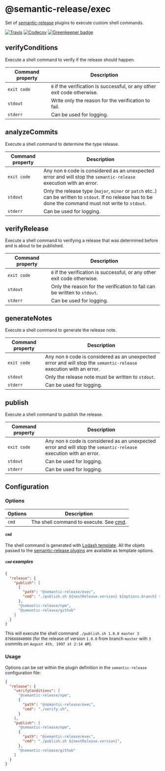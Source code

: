 # @semantic-release/exec

Set of [semantic-release](https://github.com/semantic-release/semantic-release) plugins to execute custom shell commands.

[![Travis](https://img.shields.io/travis/semantic-release/exec.svg)](https://travis-ci.org/semantic-release/exec)
[![Codecov](https://img.shields.io/codecov/c/github/semantic-release/exec.svg)](https://codecov.io/gh/semantic-release/exec)
[![Greenkeeper badge](https://badges.greenkeeper.io/semantic-release/exec.svg)](https://greenkeeper.io/)

## verifyConditions

Execute a shell command to verify if the release should happen.

| Command property | Description                                                              |
|------------------|--------------------------------------------------------------------------|
| `exit code`      | `0` if the verification is successful, or any other exit code otherwise. |
| `stdout`         | Write only the reason for the verification to fail.                      |
| `stderr`         | Can be used for logging.                                                 |

## analyzeCommits

Execute a shell command to determine the type release.

| Command property | Description                                                                                                                                                |
|------------------|------------------------------------------------------------------------------------------------------------------------------------------------------------|
| `exit code`      | Any non `0` code is considered as an unexpected error and will stop the `semantic-release` execution with an error.                                        |
| `stdout`         | Only the release type (`major`, `minor` or `patch` etc..) can be written to `stdout`. If no release has to be done the command must not write to `stdout`. |
| `stderr`         | Can be used for logging.                                                                                                                                   |

## verifyRelease

Execute a shell command to verifying a release that was determined before and is about to be published.

| Command property | Description                                                              |
|------------------|--------------------------------------------------------------------------|
| `exit code`      | `0` if the verification is successful, or any other exit code otherwise. |
| `stdout`         | Only the reason for the verification to fail can be written to `stdout`. |
| `stderr`         | Can be used for logging.                                                 |

## generateNotes

Execute a shell command to generate the release note.

| Command property | Description                                                                                                         |
|------------------|---------------------------------------------------------------------------------------------------------------------|
| `exit code`      | Any non `0` code is considered as an unexpected error and will stop the `semantic-release` execution with an error. |
| `stdout`         | Only the release note must be written to `stdout`.                                                                  |
| `stderr`         | Can be used for logging.                                                                                            |

## publish

Execute a shell command to publish the release.

| Command property | Description                                                                                                         |
|------------------|---------------------------------------------------------------------------------------------------------------------|
| `exit code`      | Any non `0` code is considered as an unexpected error and will stop the `semantic-release` execution with an error. |
| `stdout`         | Can be used for logging.                                                                                            |
| `stderr`         | Can be used for logging.                                                                                            |

## Configuration

### Options

| Options | Description                                    |
|---------|------------------------------------------------|
| `cmd`   | The shell command to execute. See [cmd](#cmd). |

#### `cmd`

The shell command is generated with [Lodash template](https://lodash.com/docs#template). All the objets passed to the [semantic-release plugins](https://github.com/semantic-release/semantic-release#plugins) are available as template options.

##### `cmd` examples

```json
{
  "release": {
    "publish": [
      {
        "path": "@semantic-release/exec",
        "cmd": "./publish.sh ${nextRelease.version} ${options.branch} ${commits.length} ${Date.now()}",
      },
      "@semantic-release/npm",
      "@semantic-release/github"
    ]
  }
}
```

This will execute the shell command `./publish.sh 1.0.0 master 3 870668040000` (for the release of version `1.0.0` from branch `master` with `3` commits on `August 4th, 1997 at 2:14 AM`).

### Usage

Options can be set within the plugin definition in the `semantic-release` configuration file:

```json
{
  "release": {
    "verifyConditions": [
      "@semantic-release/npm",
      {
        "path": "@semantic-release/exec",
        "cmd": "./verify.sh",
      }
    ],
    "publish": [
      "@semantic-release/npm",
      {
        "path": "@semantic-release/exec",
        "cmd": "./publish.sh ${nextRelease.version}",
      },
      "@semantic-release/github"
    ]
  }
}
```
